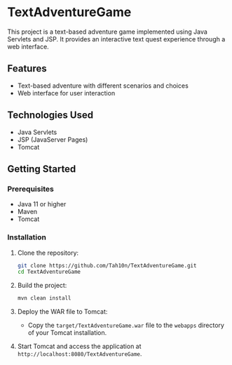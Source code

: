 # TextAdventureGame

This project is a text-based adventure game implemented using Java Servlets and JSP. It provides an interactive text quest experience through a web interface.

## Features

- Text-based adventure with different scenarios and choices
- Web interface for user interaction

## Technologies Used

- Java Servlets
- JSP (JavaServer Pages)
- Tomcat

## Getting Started

### Prerequisites

- Java 11 or higher
- Maven
- Tomcat

### Installation

1. Clone the repository:
    ```bash
    git clone https://github.com/Tah10n/TextAdventureGame.git
    cd TextAdventureGame
    ```

2. Build the project:
    ```bash
    mvn clean install
    ```

3. Deploy the WAR file to Tomcat:
    - Copy the `target/TextAdventureGame.war` file to the `webapps` directory of your Tomcat installation.

4. Start Tomcat and access the application at `http://localhost:8080/TextAdventureGame`.

